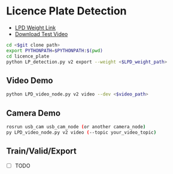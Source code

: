 # Licence Plate Detection
+ [LPD Weight Link](https://drive.google.com/file/d/1KbWPrcSqCCn3XZ3wqlEP45U13wHm2mZS/view?usp=sharing)
+ [Download Test  Video](https://drive.google.com/file/d/1dYkultUic8WBqNL02yzqRZjyujPuWGA1/view?usp=sharing)
```sh
cd <$git clone path>
export PYTHONPATH=$PYTHONPATH:$(pwd)
cd licence_plate
python LP_detection.py v2 export --weight <$LPD_weight_path>
```
## Video Demo
```sh
python LPD_video_node.py v2 video --dev <$video_path>
```
## Camera Demo
```sh
rosrun usb_cam usb_cam_node (or another camera_node)
py LPD_video_node.py v2 video (--topic your_video_topic)
```
## Train/Valid/Export
- [ ] TODO
